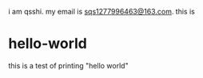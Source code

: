 i am qsshi.
my email is sqs1277996463@163.com.
this is 
# hello-world
this is a test of printing "hello world"
